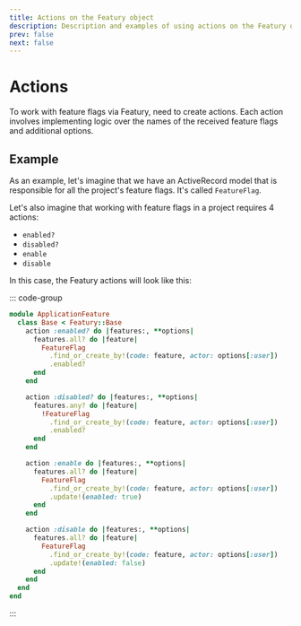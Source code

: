 ```yaml
---
title: Actions on the Featury object
description: Description and examples of using actions on the Featury object
prev: false
next: false
---
```


# Actions

To work with feature flags via Featury, need to create actions.
Each action involves implementing logic over the names of the received feature flags and additional options.

## Example

As an example, let's imagine that we have an ActiveRecord model that is responsible for all the project's feature flags.
It's called `FeatureFlag`.

Let's also imagine that working with feature flags in a project requires 4 actions:

- `enabled?`
- `disabled?`
- `enable`
- `disable`

In this case, the Featury actions will look like this:

::: code-group

```ruby [app/features/application_feature/base.rb]
module ApplicationFeature
  class Base < Featury::Base
    action :enabled? do |features:, **options|
      features.all? do |feature|
        FeatureFlag
          .find_or_create_by!(code: feature, actor: options[:user])
          .enabled?
      end
    end

    action :disabled? do |features:, **options|
      features.any? do |feature|
        !FeatureFlag
          .find_or_create_by!(code: feature, actor: options[:user])
          .enabled?
      end
    end

    action :enable do |features:, **options|
      features.all? do |feature|
        FeatureFlag
          .find_or_create_by!(code: feature, actor: options[:user])
          .update!(enabled: true)
      end
    end

    action :disable do |features:, **options|
      features.all? do |feature|
        FeatureFlag
          .find_or_create_by!(code: feature, actor: options[:user])
          .update!(enabled: false)
      end
    end
  end
end
```

:::
